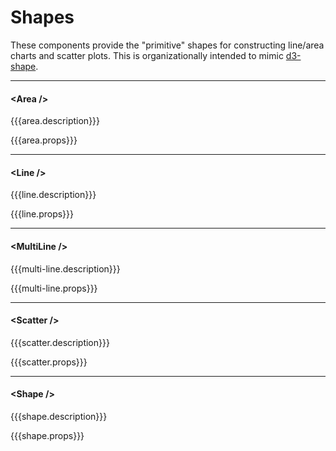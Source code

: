 Shapes
=====================

These components provide the "primitive" shapes for constructing line/area charts and scatter plots.
This is organizationally intended to mimic [d3-shape](https://github.com/d3/d3-shape).

---

#### \<Area />
{{{area.description}}}

{{{area.props}}}

---

#### \<Line />
{{{line.description}}}

{{{line.props}}}

---

#### \<MultiLine />
{{{multi-line.description}}}

{{{multi-line.props}}}

---

#### \<Scatter />
{{{scatter.description}}}

{{{scatter.props}}}

---

#### \<Shape />
{{{shape.description}}}

{{{shape.props}}}
